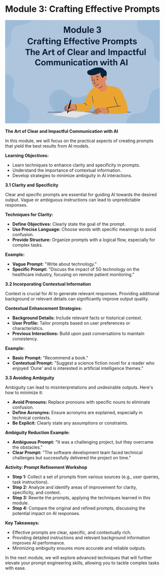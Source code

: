 # Module 3: Crafting Effective Prompts

![Image](https://github.com/Jewelzufo/Intro-Collaborative-Prompting/blob/main/Module%203.png?raw=true)

**The Art of Clear and Impactful Communication with AI**

In this module, we will focus on the practical aspects of creating prompts that yield the best results from AI models.

**Learning Objectives:**
- Learn techniques to enhance clarity and specificity in prompts.
- Understand the importance of contextual information.
- Develop strategies to minimize ambiguity in AI interactions.

**3.1 Clarity and Specificity**

Clear and specific prompts are essential for guiding AI towards the desired output. Vague or ambiguous instructions can lead to unpredictable responses.

**Techniques for Clarity:**
- **Define Objectives:** Clearly state the goal of the prompt.
- **Use Precise Language:** Choose words with specific meanings to avoid confusion.
- **Provide Structure:** Organize prompts with a logical flow, especially for complex tasks.

**Example:**
- **Vague Prompt:** "Write about technology."
- **Specific Prompt:** "Discuss the impact of 5G technology on the healthcare industry, focusing on remote patient monitoring."

**3.2 Incorporating Contextual Information**

Context is crucial for AI to generate relevant responses. Providing additional background or relevant details can significantly improve output quality.

**Contextual Enhancement Strategies:**
- **Background Details:** Include relevant facts or historical context.
- **User Profile:** Tailor prompts based on user preferences or characteristics.
- **Previous Interactions:** Build upon past conversations to maintain consistency.

**Example:**
- **Basic Prompt:** "Recommend a book."
- **Contextual Prompt:** "Suggest a science fiction novel for a reader who enjoyed 'Dune' and is interested in artificial intelligence themes."

**3.3 Avoiding Ambiguity**

Ambiguity can lead to misinterpretations and undesirable outputs. Here's how to minimize it:
- **Avoid Pronouns:** Replace pronouns with specific nouns to eliminate confusion.
- **Define Acronyms:** Ensure acronyms are explained, especially in technical contexts.
- **Be Explicit:** Clearly state any assumptions or constraints.

**Ambiguity Reduction Example:**
- **Ambiguous Prompt:** "It was a challenging project, but they overcame the obstacles."
- **Clear Prompt:** "The software development team faced technical challenges but successfully delivered the project on time."

**Activity: Prompt Refinement Workshop**
- **Step 1:** Collect a set of prompts from various sources (e.g., user queries, task instructions).
- **Step 2:** Analyze and identify areas of improvement for clarity, specificity, and context.
- **Step 3:** Rewrite the prompts, applying the techniques learned in this module.
- **Step 4:** Compare the original and refined prompts, discussing the potential impact on AI responses.

**Key Takeaways:**
- Effective prompts are clear, specific, and contextually rich.
- Providing detailed instructions and relevant background information improves AI performance.
- Minimizing ambiguity ensures more accurate and reliable outputs.

In the next module, we will explore advanced techniques that will further elevate your prompt engineering skills, allowing you to tackle complex tasks with ease.
